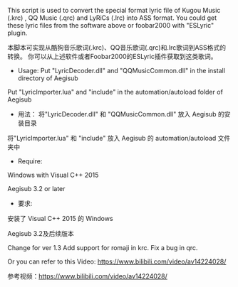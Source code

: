 This script is used to convert the special format lyric file of Kugou Music (.krc) , QQ Music (.qrc) and LyRiCs (.lrc) into ASS format.
You could get these lyric files from the software above or foobar2000 with "ESLyric" plugin.

本脚本可实现从酷狗音乐歌词(.krc)、QQ音乐歌词(.qrc)和.lrc歌词到ASS格式的转换。
你可以从上述软件或者Foobar2000的ESLyric插件获取到这类歌词。

* Usage:
Put "LyricDecoder.dll" and "QQMusicCommon.dll" in the install directory of Aegisub

Put "LyricImporter.lua" and "include" in the automation/autoload folder of Aegisub

* 用法：
将"LyricDecoder.dll" 和 "QQMusicCommon.dll" 放入 Aegisub 的安装目录

将"LyricImporter.lua" 和 "include" 放入 Aegisub 的 automation/autoload 文件夹中

* Require:

Windows with Visual C++ 2015

Aegisub 3.2 or later

* 要求:

安装了 Visual C++ 2015 的 Windows

Aegisub 3.2及后续版本

Change for ver 1.3
Add support for romaji in krc.
Fix a bug in qrc.

Or you can refer to this Video: https://www.bilibili.com/video/av14224028/

参考视频：https://www.bilibili.com/video/av14224028/
